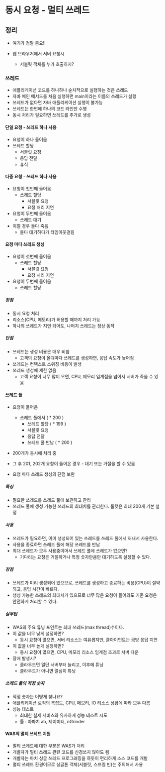 # 동시 요청 - 멀티 쓰레드

## 정리

- 여기가 정말 중요!!

- 웹 브라우저에서 서버 요청시
  - 서블릿 객체를 누가 호출하지?

### 쓰레드

- 애플리케이션 코드를 하나하나 순차적으로 실행하는 것은 쓰레드
- 자바 메인 메서드를 처음 실행하면 main이라는 이름의 쓰레드가 실행
- 쓰레드가 없다면 자바 애플리케이션 실행이 불가능
- 쓰레드는 한번에 하나의 코드 라인만 수행
- 동시 처리가 필요하면 쓰레드를 추가로 생성

#### 단일 요청 - 쓰레드 하나 사용

- 요청이 하나 들어옴
- 쓰레드 할당
  - 서블릿 요청
  - 응답 전달
  - 휴식

#### 다중 요청 - 쓰레드 하나 사용

- 요청이 첫번째 들어옴
  - 쓰레드 할당
    - 서블릿 요청
    - 요청 처리 지연
- 요청이 두번째 들어옴
  - 쓰레드 대기
- 이럴 경우 둘다 죽음
  - 둘다 대기하다가 타임아웃걸림

#### 요청 마다 쓰레드 생성

- 요청이 첫번째 들어옴
  - 쓰레드 할당
    - 서블릿 요청
    - 요청 처리 지연
- 요청이 두번째 들어옴
  - 쓰레드 할당

##### 장점

- 동시 요청 처리
- 리소스(CPU, 메모리)가 허용할 때까지 처리 가능
- 하나의 쓰레드가 지연 되어도, 나머지 쓰레드는 정상 동작

##### 단점

- 쓰레드는 생성 비용은 매우 비쌈
  - 고객의 요청이 올떄마다 쓰레드를 생성하면, 응답 속도가 늦어짐
- 쓰레드는 컨텍스트 스위칭 비용이 발생
- 쓰레드 생성에 제한 없음
  - 고객 요청이 너무 많이 오면, CPU, 메모리 임계점을 넘어서 서버가 죽을 수 있음

#### 쓰레드 풀

- 요청이 들어옴
  - 쓰레드 풀에서 ( * 200 )
    - 쓰레드 할당 ( * 199 )
    - 서블릿 요청
    - 응답 전달
    - 쓰레드 풀 반납 ( * 200 )

- 200개가 동시에 처리 중
- 그 후 201, 202개 요청이 들어온 경우 - 대기 또는 거절을 할 수 있음
- 요청 마다 쓰레드 생성의 단점 보완

##### 특징

- 필요한 쓰레드를 쓰레드 풀에 보관하고 관리
- 쓰레드 풀에 생성 가능한 쓰레드의 최대치를 관리한다. 톰캣은 최대 200개 기본 설정

##### 사용

- 쓰레드가 필요하면, 이미 생성되어 있는 쓰레드를 쓰레드 풀에서 꺼내서 사용한다.
- 사용을 종료하면 쓰레드 풀에 해당 쓰레드를 반납
- 최대 쓰레드가 모두 사용중이어서 쓰레드 풀에 쓰레드가 없으면?
  - 기다리는 요청은 거절하거나 특정 숫자만큼만 대기하도록 설정할 수 있다.

##### 장점

- 쓰레드가 미리 생성되어 있으므로, 쓰레드를 생성하고 종료하는 비용(CPU)이 절약되고, 응답 시간이 빠르다.
- 생성 가능한 쓰레드의 최대치가 있으므로 너무 많은 요청이 들어와도 기존 요청은 안전하게 처리할 수 있다.

##### 실무팁

- WAS의 주요 튜닝 포인트는 최대 쓰레드(max thread)수이다.
- 이 값을 너무 낮게 설정하면?
  - 동시 요청이 많으면, 서버 리소스는 여유롭지만, 클아이언트는 금방 응답 지연
- 이 값을 너무 높게 설정하면?
  - 동시 요청이 많으면, CPU, 메모리 리소스 임계점 초과로 서버 다운
- 장애 발생시?
  - 클라우드면 일단 서버부터 늘리고, 이후에 튜닝
  - 클라우드가 아니면 열심히 튜닝

##### 쓰레드 풀의 적정 숫자

- 적정 숫자는 어떻게 찾나요?
- 애플리케이션 로직의 복잡도, CPU, 메모리, IO 리소스 상황에 따라 모두 다름
- 성능 테스트
  - 최대한 실제 서비스와 유사하게 성능 테스트 시도
  - 툴 : 아파치 ab, 제이미터, nGrinder

#### WAS의 멀티 쓰레드 지원

- 멀티 쓰레드에 대한 부분은 WAS가 처리
- 개발자가 멀티 쓰레드 관련 코드를 신경쓰지 않아도 됨
- 개발자는 마치 싱글 쓰레드 프로그래밍을 하듯이 편리하게 소스 코드를 개발
- 멀티 쓰레드 환경이므로 싱글톤 객체(서블릿, 스프링 빈)는 주의해서 사용
